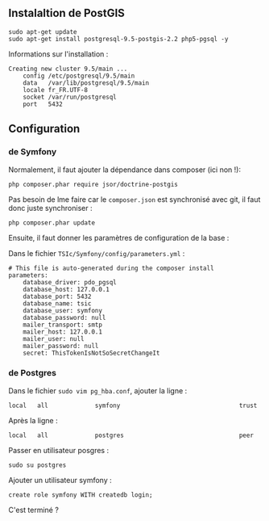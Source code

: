 ## Instalaltion de PostGIS

    sudo apt-get update
    sudo apt-get install postgresql-9.5-postgis-2.2 php5-pgsql -y

Informations sur l'installation :

    Creating new cluster 9.5/main ...
        config /etc/postgresql/9.5/main
        data   /var/lib/postgresql/9.5/main
        locale fr_FR.UTF-8
        socket /var/run/postgresql
        port   5432

## Configuration

### de Symfony

Normalement, il faut ajouter la dépendance dans composer (ici non !):

    php composer.phar require jsor/doctrine-postgis

Pas besoin de lme faire car le `composer.json` est synchronisé avec git, il faut donc juste synchroniser :

    php composer.phar update

Ensuite, il faut donner les paramètres de configuration de la base :

Dans le fichier `TSIc/Symfony/config/parameters.yml` :

    # This file is auto-generated during the composer install
    parameters:
        database_driver: pdo_pgsql
        database_host: 127.0.0.1
        database_port: 5432
        database_name: tsic
        database_user: symfony
        database_password: null
        mailer_transport: smtp
        mailer_host: 127.0.0.1
        mailer_user: null
        mailer_password: null
        secret: ThisTokenIsNotSoSecretChangeIt

### de Postgres

Dans le fichier `sudo vim pg_hba.conf`, ajouter la ligne :

    local   all             symfony                                 trust

Après la ligne :

    local   all             postgres                                peer

Passer en utilisateur posgres :

    sudo su postgres

Ajouter un utilisateur symfony :

    create role symfony WITH createdb login;

C'est terminé ?
